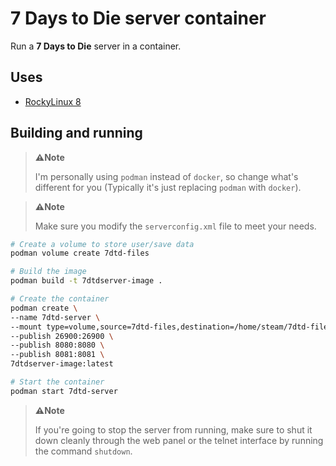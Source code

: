 # 7 Days to Die server container

Run a **7 Days to Die** server in a container.

## Uses

- [RockyLinux 8](https://hub.docker.com/r/rockylinux/rockylinux)

## Building and running

> **⚠️Note**
>  
> I'm personally using `podman` instead of `docker`, so change what's different for you (Typically it's just replacing `podman` with `docker`).

> **⚠️Note**
>  
> Make sure you modify the `serverconfig.xml` file to meet your needs.

```bash
# Create a volume to store user/save data
podman volume create 7dtd-files

# Build the image
podman build -t 7dtdserver-image .

# Create the container
podman create \
--name 7dtd-server \
--mount type=volume,source=7dtd-files,destination=/home/steam/7dtd-files \
--publish 26900:26900 \
--publish 8080:8080 \
--publish 8081:8081 \
7dtdserver-image:latest

# Start the container
podman start 7dtd-server
```

> **⚠️Note**
>  
> If you're going to stop the server from running, make sure to shut it down cleanly through the web panel or the telnet interface by running the command `shutdown`.
